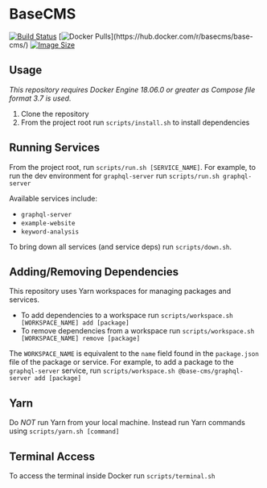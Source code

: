 # BaseCMS
[![Build Status](https://img.shields.io/travis/base-cms/base-cms.svg)](https://travis-ci.org/base-cms/base-cms)
[![Docker Pulls](https://img.shields.io/docker/pulls/basecms/base-cms.svg?)](https://hub.docker.com/r/basecms/base-cms/)
[![Image Size](https://img.shields.io/microbadger/image-size/basecms/base-cms/latest.svg)](https://microbadger.com/images/basecms/base-cms)

## Usage
_This repository requires Docker Engine 18.06.0 or greater as Compose file format 3.7 is used._

1. Clone the repository
2. From the project root run `scripts/install.sh` to install dependencies

## Running Services
From the project root, run `scripts/run.sh [SERVICE_NAME]`. For example, to run the dev environment for `graphql-server` run `scripts/run.sh graphql-server`

Available services include:
- `graphql-server`
- `example-website`
- `keyword-analysis`

To bring down all services (and service deps) run `scripts/down.sh`.

## Adding/Removing Dependencies
This repository uses Yarn workspaces for managing packages and services.
- To add dependencies to a workspace run `scripts/workspace.sh [WORKSPACE_NAME] add [package]`
- To remove dependencies from a workspace run `scripts/workspace.sh [WORKSPACE_NAME] remove [package]`

The `WORKSPACE_NAME` is equivalent to the `name` field found in the `package.json` file of the package or service. For example, to add a package to the `graphql-server` service, run `scripts/workspace.sh @base-cms/graphql-server add [package]`

## Yarn
Do _NOT_ run Yarn from your local machine. Instead run Yarn commands using `scripts/yarn.sh [command]`


## Terminal Access
To access the terminal inside Docker run `scripts/terminal.sh`
